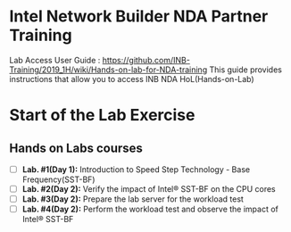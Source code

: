 # Intel Network Builder NDA Partner Training
Lab Access User Guide : https://github.com/INB-Training/2019_1H/wiki/Hands-on-lab-for-NDA-training
This guide provides instructions that allow you to access INB NDA HoL(Hands-on-Lab)

# Start of the Lab Exercise

## Hands on Labs courses
- [ ] **Lab. #1(Day 1):**  Introduction to Speed Step Technology - Base Frequency(SST-BF) 
- [ ] **Lab. #2(Day 2):** Verify the impact of Intel® SST-BF on the CPU cores
- [ ] **Lab. #3(Day 2):** Prepare the lab server for the workload test
- [ ] **Lab. #4(Day 2):** Perform the workload test and observe the impact of Intel® SST-BF

&nbsp;
